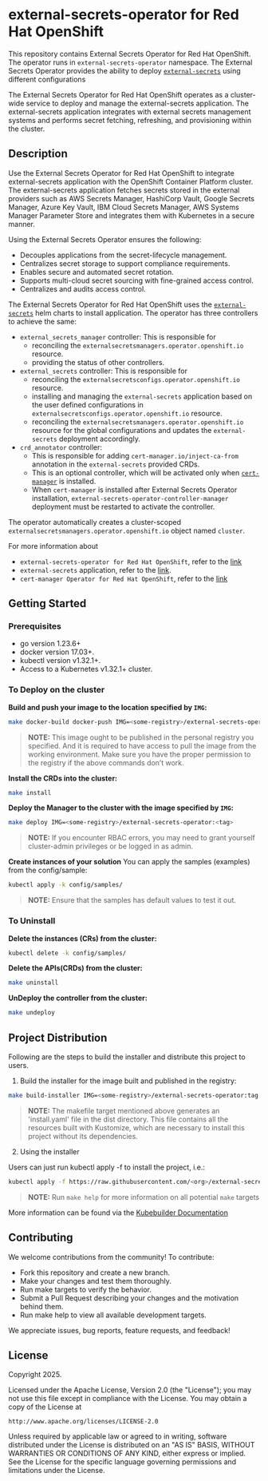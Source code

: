 # external-secrets-operator for Red Hat OpenShift
This repository contains External Secrets Operator for Red Hat OpenShift. The operator runs in `external-secrets-operator` namespace.
The External Secrets Operator provides the ability to deploy [`external-secrets`](https://github.com/openshift/external-secrets) using different configurations

The External Secrets Operator for Red Hat OpenShift operates as a cluster-wide service to deploy and manage the external-secrets
application. The external-secrets application integrates with external secrets management systems and performs secret fetching,
refreshing, and provisioning within the cluster.

## Description
Use the External Secrets Operator for Red Hat OpenShift to integrate external-secrets application with the
OpenShift Container Platform cluster. The external-secrets application fetches secrets stored in the external providers such as
AWS Secrets Manager, HashiCorp Vault, Google Secrets Manager, Azure Key Vault, IBM Cloud Secrets Manager,
AWS Systems Manager Parameter Store and integrates them with Kubernetes in a secure manner.

Using the External Secrets Operator ensures the following:
- Decouples applications from the secret-lifecycle management.
- Centralizes secret storage to support compliance requirements.
- Enables secure and automated secret rotation.
- Supports multi-cloud secret sourcing with fine-grained access control.
- Centralizes and audits access control.

The External Secrets Operator for Red Hat OpenShift uses the [`external-secrets`](https://github.com/openshift/external-secrets) helm charts
to install application. The operator has three controllers to achieve the same:
- `external_secrets_manager` controller: This is responsible for
  * reconciling the `externalsecretsmanagers.operator.openshift.io` resource.
  * providing the status of other controllers.
- `external_secrets` controller: This is responsible for
  * reconciling the `externalsecretsconfigs.operator.openshift.io` resource.
  * installing and managing the `external-secrets` application based on the user defined configurations in `externalsecretsconfigs.operator.openshift.io` resource.
  * reconciling the `externalsecretsmanagers.operator.openshift.io` resource for the global configurations and updates the `external-secrets` deployment accordingly.
- `crd_annotator` controller:
  * This is responsible for adding `cert-manager.io/inject-ca-from` annotation in the `external-secrets` provided CRDs.
  * This is an optional controller, which will be activated only when [`cert-manager`](https://cert-manager.io/) is installed.
  * When `cert-manager` is installed after External Secrets Operator installation, `external-secrets-operator-controller-manager` deployment must be restarted to activate the controller.

The operator automatically creates a cluster-scoped `externalsecretsmanagers.operator.openshift.io` object named `cluster`.

For more information about
- `external-secrets-operator for Red Hat OpenShift`, refer to the [link](https://docs.redhat.com/en/documentation/openshift_container_platform/latest/html/security_and_compliance/external-secrets-operator-for-red-hat-openshift)
- `external-secrets` application, refer to the [link](https://external-secrets.io/latest/).
- `cert-manager Operator for Red Hat OpenShift`, refer to the [link](https://docs.redhat.com/en/documentation/openshift_container_platform/latest/html/security_and_compliance/cert-manager-operator-for-red-hat-openshift)

## Getting Started

### Prerequisites
- go version 1.23.6+
- docker version 17.03+.
- kubectl version v1.32.1+.
- Access to a Kubernetes v1.32.1+ cluster.

### To Deploy on the cluster
**Build and push your image to the location specified by `IMG`:**

```sh
make docker-build docker-push IMG=<some-registry>/external-secrets-operator:<tag>
```

> **NOTE:** This image ought to be published in the personal registry you specified.
And it is required to have access to pull the image from the working environment.
Make sure you have the proper permission to the registry if the above commands don’t work.

**Install the CRDs into the cluster:**

```sh
make install
```

**Deploy the Manager to the cluster with the image specified by `IMG`:**

```sh
make deploy IMG=<some-registry>/external-secrets-operator:<tag>
```

> **NOTE:** If you encounter RBAC errors, you may need to grant yourself cluster-admin
privileges or be logged in as admin.

**Create instances of your solution**
You can apply the samples (examples) from the config/sample:

```sh
kubectl apply -k config/samples/
```

> **NOTE:** Ensure that the samples has default values to test it out.

### To Uninstall
**Delete the instances (CRs) from the cluster:**

```sh
kubectl delete -k config/samples/
```

**Delete the APIs(CRDs) from the cluster:**

```sh
make uninstall
```

**UnDeploy the controller from the cluster:**

```sh
make undeploy
```

## Project Distribution

Following are the steps to build the installer and distribute this project to users.

1. Build the installer for the image built and published in the registry:

```sh
make build-installer IMG=<some-registry>/external-secrets-operator:tag
```

> **NOTE:** The makefile target mentioned above generates an 'install.yaml'
file in the dist directory. This file contains all the resources built
with Kustomize, which are necessary to install this project without
its dependencies.

2. Using the installer

Users can just run kubectl apply -f <URL for YAML BUNDLE> to install the project, i.e.:

```sh
kubectl apply -f https://raw.githubusercontent.com/<org>/external-secrets-operator/<tag or branch>/dist/install.yaml
```

> **NOTE:** Run `make help` for more information on all potential `make` targets

More information can be found via the [Kubebuilder Documentation](https://book.kubebuilder.io/introduction.html)

## Contributing
We welcome contributions from the community! To contribute:

- Fork this repository and create a new branch.
- Make your changes and test them thoroughly.
- Run make targets to verify the behavior.
- Submit a Pull Request describing your changes and the motivation behind them.
- Run make help to view all available development targets.

We appreciate issues, bug reports, feature requests, and feedback!

## License

Copyright 2025.

Licensed under the Apache License, Version 2.0 (the "License");
you may not use this file except in compliance with the License.
You may obtain a copy of the License at

    http://www.apache.org/licenses/LICENSE-2.0

Unless required by applicable law or agreed to in writing, software
distributed under the License is distributed on an "AS IS" BASIS,
WITHOUT WARRANTIES OR CONDITIONS OF ANY KIND, either express or implied.
See the License for the specific language governing permissions and
limitations under the License.

